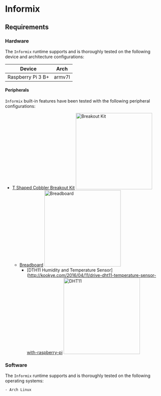 # Informix

## Requirements

### Hardware
The `Informix` runtime supports and is thoroughly tested on the following
device and architecture configurations:

| Device | Arch |
| ------ | ---- |
| Raspberry Pi 3 B+ | armv7l |

#### Peripherals
`Informix` built-in features have been tested with the following peripheral configurations:

- [T Shaped Cobbler Breakout Kit](https://www.vilros.com/shop/raspberry-pi/raspberry-pi-t-shape-breakout-kit)
    <img alt="Breakout Kit"
        src="https://www.vilros.com/wp-content/uploads/2017/02/Vilrus_0037_TCOB_40RIB.jpg"
        width="250"/>
    - [Breadboard](https://www.vilros.com/shop/arduino/breadboard)
    <img alt="Breadboard"
        src="https://www.vilros.com/wp-content/uploads/2017/02/Vilrus_0017_BREADBRD.jpg"
        width="250"/>
        - [DTH11 Humidity and Temperature Sensor](http://kookye.com/2016/04/11/drive-dht11-temperature-sensor-with-raspberry-pi
        <img alt="DHT11"
            src="http://kookye.com/wp-content/uploads/2015/03/dht11.jpg"
            width="250"/>

### Software
The `Informix` runtime supports and is thoroughly tested on the following
operating systems:

    - Arch Linux
